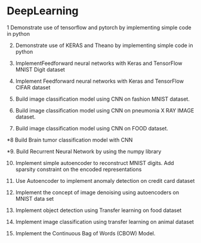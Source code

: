 # DeepLearning

1	Demonstrate use of tensorflow and pytorch by implementing simple code in python

2.	Demonstrate use of KERAS and Theano by implementing simple code in python

3.	ImplementFeedforward neural networks with Keras and TensorFlow MNIST Digit dataset

4.	Implement Feedforward neural networks with Keras and TensorFlow CIFAR dataset

5.	Build image classification model using CNN on fashion MNIST dataset.

6.	Build image classification model using CNN on pneumonia X RAY IMAGE dataset.

7.	Build image classification model using CNN on FOOD dataset.

*8	Build Brain tumor classification model with CNN

*9.	Build Recurrent Neural Network by using the numpy library 

10.	Implement simple autoencoder to reconstruct MNIST digits. Add sparsity constraint on the encoded representations 

11. Use Autoencoder to implement anomaly detection on credit card dataset

12.	Implement the concept of image denoising using autoencoders on MNIST data set

13.	Implement object detection using Transfer learning on food dataset

14.	Implement image classification using transfer learning on animal dataset

15.	Implement the Continuous Bag of Words (CBOW) Model. 

